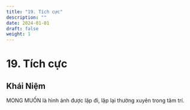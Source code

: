 ```yaml
---
title: "19. Tích cực"
description: ""
date: 2024-01-01
draft: false
weight: 1
---
```


# 19. Tích cực

## Khái Niệm

MONG MUỐN là hình ảnh được lặp đi, lặp lại thường xuyên trong tâm trí.